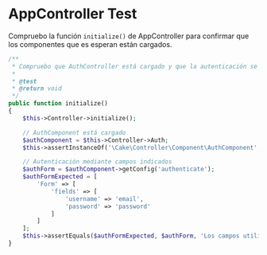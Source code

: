 # AppController Test

Compruebo la función `initialize()` de AppController para confirmar que los componentes que es esperan están cargados.

```php
/**
 * Compruebo que AuthController está cargado y que la autenticación se realiza mediante los campos indicados
 *
 * @test
 * @return void
 */
public function initialize()
{
    $this->Controller->initialize();

    // AuthComponent está cargado
    $authComponent = $this->Controller->Auth;
    $this->assertInstanceOf('\Cake\Controller\Component\AuthComponent', $authComponent, 'AuthComponent no aparece cargado en AppController');

    // Autenticación mediante campos indicados
    $authForm = $authComponent->getConfig('authenticate');
    $authFormExpected = [
        'Form' => [
            'fields' => [
                'username' => 'email',
                'password' => 'password'
            ]
        ]
    ];
    $this->assertEquals($authFormExpected, $authForm, 'Los campos utilizados para AuthForm no son los indicados en AppController');
}
```

